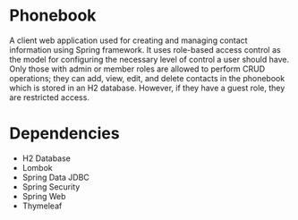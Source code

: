 # Phonebook
A client web application used for creating and managing contact information using Spring framework. It uses role-based access control as the model for configuring the necessary level of control a user should have. Only those with admin or member roles are allowed to perform CRUD operations; they can add, view, edit, and delete contacts in the phonebook which is stored in an H2 database. However, if they have a guest role, they are restricted access.

# Dependencies
- H2 Database
- Lombok
- Spring Data JDBC
- Spring Security
- Spring Web
- Thymeleaf
